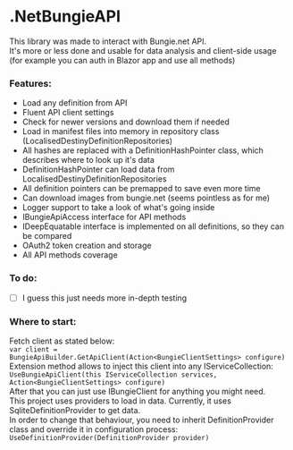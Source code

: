 # .NetBungieAPI

This library was made to interact with Bungie.net API.
<br />
It's more or less done and usable for data analysis and client-side usage (for example you can auth in Blazor app and use all methods)

### Features:
 - Load any definition from API
 - Fluent API client settings
 - Check for newer versions and download them if needed
 - Load in manifest files into memory in repository class (LocalisedDestinyDefinitionRepositories)
 - All hashes are replaced with a DefinitionHashPointer<T> class, which describes where to look up it's data
 - DefinitionHashPointer<T> can load data from LocalisedDestinyDefinitionRepositories
 - All definition pointers can be premapped to save even more time
 - Can download images from bungie.net (seems pointless as for me)
 - Logger support to take a look of what's going inside
 - IBungieApiAccess interface for API methods
 - IDeepEquatable<T> interface is implemented on all definitions, so they can be compared
 - OAuth2 token creation and storage
 - All API methods coverage

### To do:
 - [ ] I guess this just needs more in-depth testing

### Where to start:
Fetch client as stated below: <br/>
```var client = BungieApiBuilder.GetApiClient(Action<BungieClientSettings> configure)``` <br/>
Extension method allows to inject this client into any IServiceCollection: <br/>
``` UseBungieApiClient(this IServiceCollection services, Action<BungieClientSettings> configure) ``` <br/>
After that you can just use IBungieClient for anything you might need. <br/>
This project uses providers to load in data. Currently, it uses SqliteDefinitionProvider to get data.<br/>
In order to change that behaviour, you need to inherit DefinitionProvider class and override it in configuration process: <br/>
```UseDefinitionProvider(DefinitionProvider provider)``` <br/>
